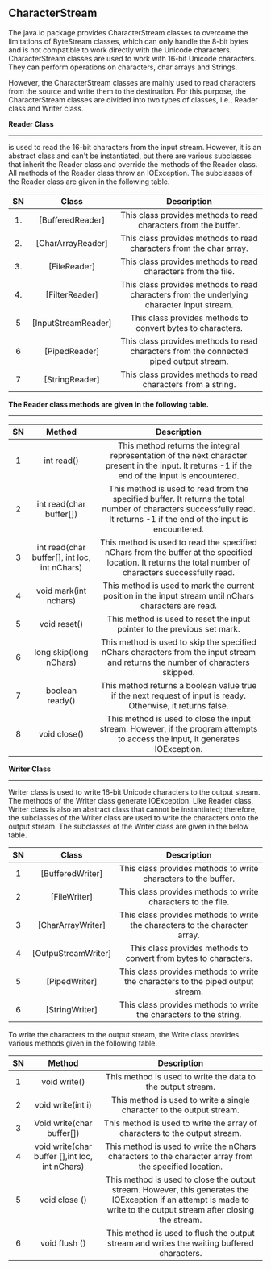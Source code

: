 ## CharacterStream 

The java.io package provides CharacterStream classes to overcome the limitations of ByteStream classes, which can only handle the 8-bit bytes and is not compatible to work directly with the Unicode characters. CharacterStream classes are used to work with 16-bit Unicode characters. They can perform operations on characters, char arrays and Strings.

However, the CharacterStream classes are mainly used to read characters from the source and write them to the destination. For this purpose, the CharacterStream classes are divided into two types of classes, I.e., Reader class and Writer class.

**Reader Class**

---
 is used to read the 16-bit characters from the input stream. However, it is an abstract class and can't be instantiated, but there are various subclasses that inherit the Reader class and override the methods of the Reader class. All methods of the Reader class throw an IOException. The subclasses of the Reader class are given in the following table.

|**SN**|**Class**|**Description**|
| :-: | :-: | :-: |
|1\.|[BufferedReader]|This class provides methods to read characters from the buffer.|
|2\.|[CharArrayReader]|This class provides methods to read characters from the char array. |
|3\.|[FileReader]|This class provides methods to read characters from the file. |
|4\.|[FilterReader]|This class provides methods to read characters from the underlying character input stream.|
|5|[InputStreamReader]|This class provides methods to convert bytes to characters.|
|6|[PipedReader]|This class provides methods to read characters from the connected piped output stream.|
|7|[StringReader]|This class provides methods to read characters from a string.|

**The Reader class methods are given in the following table.**

---

|**SN**|**Method**|**Description**|
| :-: | :-: | :-: |
|1|int read()|This method returns the integral representation of the next character present in the input. It returns -1 if the end of the input is encountered.|
|2|int read(char buffer[])|This method is used to read from the specified buffer. It returns the total number of characters successfully read. It returns -1 if the end of the input is encountered.|
|3|int read(char buffer[], int loc, int nChars)|This method is used to read the specified nChars from the buffer at the specified location. It returns the total number of characters successfully read.|
|4|void mark(int nchars)|This method is used to mark the current position in the input stream until nChars characters are read.|
|5|void reset()|This method is used to reset the input pointer to the previous set mark.|
|6|long skip(long nChars)|This method is used to skip the specified nChars characters from the input stream and returns the number of characters skipped.|
|7|boolean ready()|This method returns a boolean value true if the next request of input is ready. Otherwise, it returns false.|
|8|void close()|This method is used to close the input stream. However, if the program attempts to access the input, it generates IOException.|

**Writer Class**

---

Writer class is used to write 16-bit Unicode characters to the output stream. The methods of the Writer class generate IOException. Like Reader class, Writer class is also an abstract class that cannot be instantiated; therefore, the subclasses of the Writer class are used to write the characters onto the output stream. The subclasses of the Writer class are given in the below table.

|**SN**|**Class**|**Description**|
| :-: | :-: | :-: |
|1|[BufferedWriter]|This class provides methods to write characters to the buffer.|
|2|[FileWriter]|This class provides methods to write characters to the file.|
|3|[CharArrayWriter]|This class provides methods to write the characters to the character array.|
|4|[OutpuStreamWriter]|This class provides methods to convert from bytes to characters.|
|5|[PipedWriter]|This class provides methods to write the characters to the piped output stream. |
|6|[StringWriter]|This class provides methods to write the characters to the string.|

To write the characters to the output stream, the Write class provides various methods given in the following table.

|**SN**|**Method**|**Description**|
| :-: | :-: | :-: |
|1|void write()|This method is used to write the data to the output stream.|
|2|void write(int i)|This method is used to write a single character to the output stream.|
|3|Void write(char buffer[])|This method is used to write the array of characters to the output stream. |
|4|void write(char buffer [],int loc, int nChars)|This method is used to write the nChars characters to the character array from the specified location.|
|5|void close ()|This method is used to close the output stream. However, this generates the IOException if an attempt is made to write to the output stream after closing the stream.|
|6|void flush ()|This method is used to flush the output stream and writes the waiting buffered characters.|

